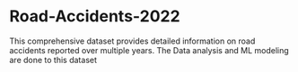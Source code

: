 # Road-Accidents-2022
This comprehensive dataset provides detailed information on road accidents reported over multiple years. The Data analysis and ML modeling are done to this dataset

